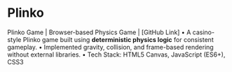 # Plinko
Plinko Game | Browser-based Physics Game | [GitHub Link] • A casino-style Plinko game built using **deterministic physics logic** for consistent gameplay.   • Implemented gravity, collision, and frame-based rendering without external libraries.   • Tech Stack: HTML5 Canvas, JavaScript (ES6+), CSS3
